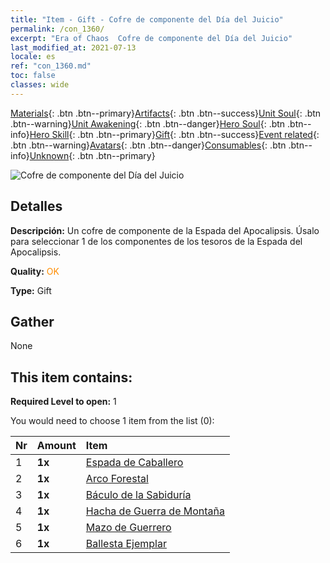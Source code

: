 ```yaml
---
title: "Item - Gift - Cofre de componente del Día del Juicio"
permalink: /con_1360/
excerpt: "Era of Chaos  Cofre de componente del Día del Juicio"
last_modified_at: 2021-07-13
locale: es
ref: "con_1360.md"
toc: false
classes: wide
---
```

 [Materials](/ItemsES/){: .btn .btn--primary}[Artifacts](/ItemsES/Artifacts/){: .btn .btn--success}[Unit Soul](/ItemsES/UnitSoul/){: .btn .btn--warning}[Unit Awakening](/ItemsES/UnitAwakening/){: .btn .btn--danger}[Hero Soul](/ItemsES/HeroSoul/){: .btn .btn--info}[Hero Skill](/ItemsES/HeroSkill/){: .btn .btn--primary}[Gift](/ItemsES/Gift/){: .btn .btn--success}[Event related](/ItemsES/Events/){: .btn .btn--warning}[Avatars](/ItemsES/Avatars/){: .btn .btn--danger}[Consumables](/ItemsES/Consumables/){: .btn .btn--info}[Unknown](/ItemsES/Unknown/){: .btn .btn--primary}

 ![Cofre de componente del Día del Juicio](/images/t/i_906037.png)

## Detalles
 **Descripción:** Un cofre de componente de la Espada del Apocalipsis. Úsalo para seleccionar 1 de los componentes de los tesoros de la Espada del Apocalipsis.

 **Quality:** <span style="color: #FF8C00">OK</span>

 **Type:** Gift

## Gather

  None

## This item contains:

 **Required Level to open:** 1

 You would need to choose 1 item from the list (0):

  | Nr | Amount |     Item    |
  |:---|:-------|:------------|
  | 1 |  **1x** | [Espada de Caballero](/ItemsES/art_166/) |  | 
  | 2 |  **1x** | [Arco Forestal](/ItemsES/art_167/) |  | 
  | 3 |  **1x** | [Báculo de la Sabiduría](/ItemsES/art_168/) |  | 
  | 4 |  **1x** | [Hacha de Guerra de Montaña](/ItemsES/art_169/) |  | 
  | 5 |  **1x** | [Mazo de Guerrero](/ItemsES/art_170/) |  | 
  | 6 |  **1x** | [Ballesta Ejemplar](/ItemsES/art_171/) |  | 
